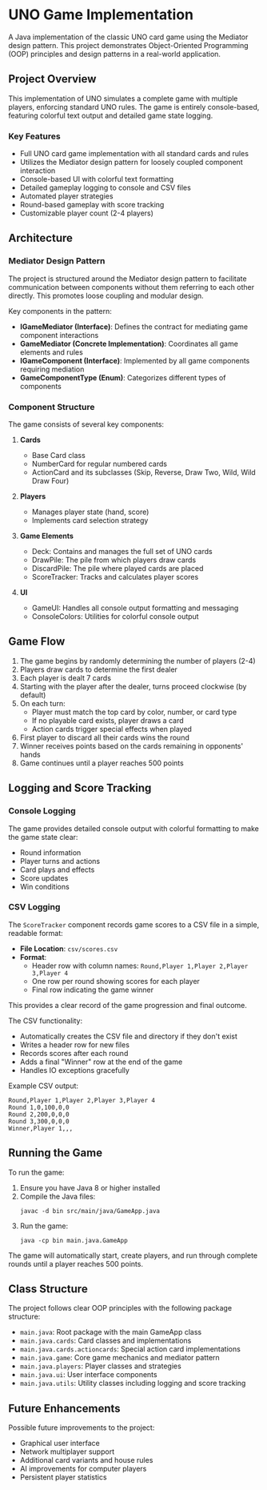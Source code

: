 # UNO Game Implementation

A Java implementation of the classic UNO card game using the Mediator design pattern. This project demonstrates Object-Oriented Programming (OOP) principles and design patterns in a real-world application.

## Project Overview

This implementation of UNO simulates a complete game with multiple players, enforcing standard UNO rules. The game is entirely console-based, featuring colorful text output and detailed game state logging.

### Key Features

- Full UNO card game implementation with all standard cards and rules
- Utilizes the Mediator design pattern for loosely coupled component interaction
- Console-based UI with colorful text formatting
- Detailed gameplay logging to console and CSV files
- Automated player strategies
- Round-based gameplay with score tracking
- Customizable player count (2-4 players)

## Architecture

### Mediator Design Pattern

The project is structured around the Mediator design pattern to facilitate communication between components without them referring to each other directly. This promotes loose coupling and modular design.

Key components in the pattern:

- **IGameMediator (Interface)**: Defines the contract for mediating game component interactions
- **GameMediator (Concrete Implementation)**: Coordinates all game elements and rules
- **IGameComponent (Interface)**: Implemented by all game components requiring mediation
- **GameComponentType (Enum)**: Categorizes different types of components

### Component Structure

The game consists of several key components:

1. **Cards**
   - Base Card class
   - NumberCard for regular numbered cards
   - ActionCard and its subclasses (Skip, Reverse, Draw Two, Wild, Wild Draw Four)

2. **Players**
   - Manages player state (hand, score)
   - Implements card selection strategy

3. **Game Elements**
   - Deck: Contains and manages the full set of UNO cards
   - DrawPile: The pile from which players draw cards
   - DiscardPile: The pile where played cards are placed
   - ScoreTracker: Tracks and calculates player scores

4. **UI**
   - GameUI: Handles all console output formatting and messaging
   - ConsoleColors: Utilities for colorful console output

## Game Flow

1. The game begins by randomly determining the number of players (2-4)
2. Players draw cards to determine the first dealer
3. Each player is dealt 7 cards
4. Starting with the player after the dealer, turns proceed clockwise (by default)
5. On each turn:
   - Player must match the top card by color, number, or card type
   - If no playable card exists, player draws a card
   - Action cards trigger special effects when played
6. First player to discard all their cards wins the round
7. Winner receives points based on the cards remaining in opponents' hands
8. Game continues until a player reaches 500 points

## Logging and Score Tracking

### Console Logging

The game provides detailed console output with colorful formatting to make the game state clear:
- Round information
- Player turns and actions
- Card plays and effects
- Score updates
- Win conditions

### CSV Logging

The `ScoreTracker` component records game scores to a CSV file in a simple, readable format:

- **File Location**: `csv/scores.csv`
- **Format**: 
  - Header row with column names: `Round,Player 1,Player 2,Player 3,Player 4`
  - One row per round showing scores for each player
  - Final row indicating the game winner

This provides a clear record of the game progression and final outcome.

The CSV functionality:
- Automatically creates the CSV file and directory if they don't exist
- Writes a header row for new files
- Records scores after each round
- Adds a final "Winner" row at the end of the game
- Handles IO exceptions gracefully

Example CSV output:
```
Round,Player 1,Player 2,Player 3,Player 4
Round 1,0,100,0,0
Round 2,200,0,0,0
Round 3,300,0,0,0
Winner,Player 1,,,
```

## Running the Game

To run the game:

1. Ensure you have Java 8 or higher installed
2. Compile the Java files:
   ```
   javac -d bin src/main/java/GameApp.java
   ```
3. Run the game:
   ```
   java -cp bin main.java.GameApp
   ```

The game will automatically start, create players, and run through complete rounds until a player reaches 500 points.

## Class Structure

The project follows clear OOP principles with the following package structure:

- `main.java`: Root package with the main GameApp class
- `main.java.cards`: Card classes and implementations
- `main.java.cards.actioncards`: Special action card implementations
- `main.java.game`: Core game mechanics and mediator pattern
- `main.java.players`: Player classes and strategies
- `main.java.ui`: User interface components
- `main.java.utils`: Utility classes including logging and score tracking

## Future Enhancements

Possible future improvements to the project:
- Graphical user interface
- Network multiplayer support
- Additional card variants and house rules
- AI improvements for computer players
- Persistent player statistics
